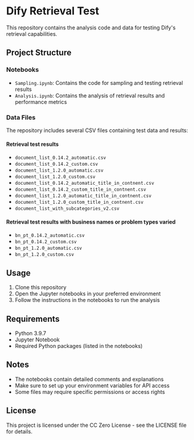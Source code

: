 # Dify Retrieval Test

This repository contains the analysis code and data for testing Dify's retrieval capabilities.

## Project Structure

### Notebooks
- `Sampling.ipynb`: Contains the code for sampling and testing retrieval results
- `Analysis.ipynb`: Contains the analysis of retrieval results and performance metrics

### Data Files
The repository includes several CSV files containing test data and results:

#### Retrieval test results 
- `document_list_0.14.2_automatic.csv`
- `document_list_0.14.2_custom.csv`
- `document_list_1.2.0_automatic.csv`
- `document_list_1.2.0_custom.csv`
- `document_list_0.14.2_automatic_title_in_contnent.csv`
- `document_list_0.14.2_custom_title_in_contnent.csv`
- `document_list_1.2.0_automatic_title_in_contnent.csv`
- `document_list_1.2.0_custom_title_in_contnent.csv`
- `document_list_with_subcategories_v2.csv`

#### Retrieval test results with business names or problem types varied
- `bn_pt_0.14.2_automatic.csv`
- `bn_pt_0.14.2_custom.csv`
- `bn_pt_1.2.0_automatic.csv`
- `bn_pt_1.2.0_custom.csv`

## Usage

1. Clone this repository
2. Open the Jupyter notebooks in your preferred environment
3. Follow the instructions in the notebooks to run the analysis

## Requirements

- Python 3.9.7
- Jupyter Notebook
- Required Python packages (listed in the notebooks)

## Notes

- The notebooks contain detailed comments and explanations
- Make sure to set up your environment variables for API access
- Some files may require specific permissions or access rights

## License

This project is licensed under the CC Zero License - see the LICENSE file for details. 
